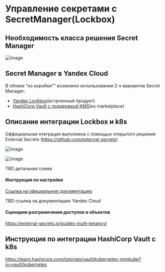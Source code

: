 # Управление секретами c SecretManager(Lockbox)

## Необходимость класса решения Secret Manager
![image](https://user-images.githubusercontent.com/85429798/132330379-77969063-fa22-4cc7-ae94-917efb3c9a53.png)


## Secret Manager в Yandex Cloud
В облаке "из коробки"" возможно использовании 2-х вариантов Secret Manager:
- [Yandex Lockbox](https://cloud.yandex.ru/docs/lockbox/)(встроенный продукт)
- [HashiCorp Vault c поддержкой KMS](https://cloud.yandex.ru/marketplace/products/f2eokige6vtlf94uvgs2)(из marketplace)

## Описание интеграции Lockbox и k8s
Оффициальная нтеграция выполнена с помощью открытого решения External Secrets (https://github.com/external-secrets)

![image](https://user-images.githubusercontent.com/85429798/132330677-b33d54ba-8d6a-4897-b419-e46d2111c9ef.png)

![image](https://user-images.githubusercontent.com/85429798/132330706-933ff062-ce71-4263-b5f0-d6f08526ddd7.png)

TBD детальная схема

#### Инструкция по настройке
[Ссылка на официальную документацию](https://external-secrets.io/provider-yandex-lockbox/)

TBD ссылка на документацию Yandex Cloud

#### Сценарии разграничения доступов и объектов
https://external-secrets.io/guides-multi-tenancy/

## Инструкция по интеграции HashiCorp Vault с k8s
https://learn.hashicorp.com/tutorials/vault/kubernetes-minikube?in=vault/kubernetes


